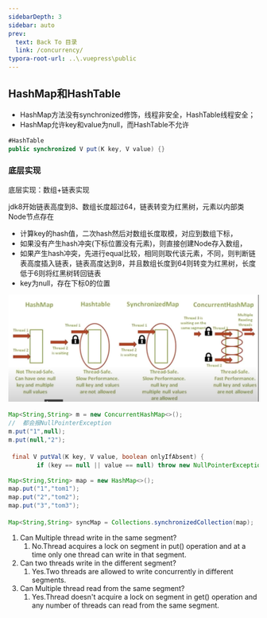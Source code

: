 ```yaml
---
sidebarDepth: 3
sidebar: auto
prev:
  text: Back To 目录
  link: /concurrency/
typora-root-url: ..\.vuepress\public
---
```




## HashMap和HashTable

- HashMap方法没有synchronized修饰，线程非安全，HashTable线程安全；
- HashMap允许key和value为null，而HashTable不允许

```java
#HashTable
public synchronized V put(K key, V value) {}
```

### 底层实现

底层实现：数组+链表实现

jdk8开始链表高度到8、数组长度超过64，链表转变为红黑树，元素以内部类Node节点存在

- 计算key的hash值，二次hash然后对数组长度取模，对应到数组下标，
- 如果没有产生hash冲突(下标位置没有元素)，则直接创建Node存入数组，
- 如果产生hash冲突，先进行equal比较，相同则取代该元素，不同，则判断链表高度插入链表，链表高度达到8，并且数组长度到64则转变为红黑树，长度低于6则将红黑树转回链表
- key为null，存在下标0的位置





![image-20210630161931174](/images/concurrency/image-20210630161931174.png)

```java
Map<String,String> m = new ConcurrentHashMap<>();
//  都会报NullPointerException
m.put("1",null);
m.put(null,"2");

 final V putVal(K key, V value, boolean onlyIfAbsent) {
        if (key == null || value == null) throw new NullPointerException();
```



```java
Map<String,String> map = new HashMap<>();
map.put("1","tom1");
map.put("2","tom2");
map.put("3","tom3");

Map<String,String> syncMap = Collections.synchronizedCollection(map);
```



1. Can Multiple thread write in the same segment?
   1. No.Thread acquires a lock on segment in put()  operation and at a time only one thread can write in that segment.
2. Can two threads write in the different segment?
   1. Yes.Two threads are allowed to write  concurrently in different segments.
3. Can Multiple thread read from the same segment?
   1. Yes.Thread doesn't acquire a lock on segment in get() operation and any number of threads can read from the same segment.